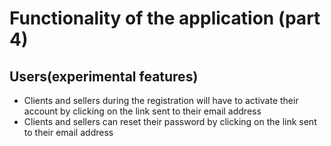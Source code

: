 # Functionality of the application (part 4)

## Users(experimental features)  
- Clients and sellers during the registration will have to activate their account by clicking on the link sent to their email address
- Clients and sellers can reset their password by clicking on the link sent to their email address
